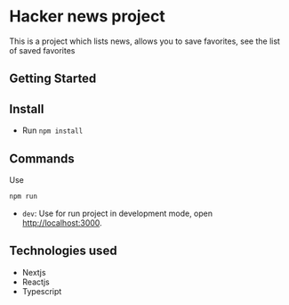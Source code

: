 # Hacker news project

This is a project which lists news, allows you to save favorites, see the list of saved favorites

## Getting Started

## Install

- Run `npm install`

## Commands

Use
```bash
npm run
```
- `dev`: Use for run project in development mode, open [http://localhost:3000](http://localhost:3000).

## Technologies used

- Nextjs
- Reactjs
- Typescript
